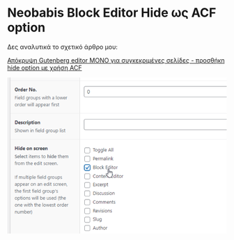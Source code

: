 # Neobabis Block Editor Hide ως ACF option

Δες αναλυτικά το σχετικό άρθρο μου:

[Απόκρυψη Gutenberg editor ΜΟΝΟ για συγκεκριμένες σελίδες - προσθήκη hide option με χρήση ACF](https://neobabis.gr/hide-gutenberg-specific-pages-with-acf)


![](acf_hide_block_editor_option.png)
